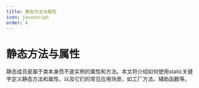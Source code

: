 ```yaml
---
title: 静态方法与属性
icon: javascript
order: 4
---
```


# 静态方法与属性

静态成员是属于类本身而不是实例的属性和方法。本文将介绍如何使用static关键字定义静态方法和属性，以及它们的常见应用场景，如工厂方法、辅助函数等。

